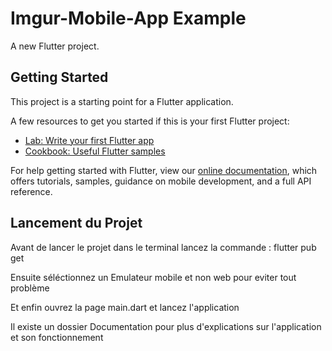 # Imgur-Mobile-App Example

A new Flutter project.

## Getting Started

This project is a starting point for a Flutter application.

A few resources to get you started if this is your first Flutter project:

- [Lab: Write your first Flutter app](https://flutter.dev/docs/get-started/codelab)
- [Cookbook: Useful Flutter samples](https://flutter.dev/docs/cookbook)

For help getting started with Flutter, view our
[online documentation](https://flutter.dev/docs), which offers tutorials,
samples, guidance on mobile development, and a full API reference.

## Lancement du Projet

Avant de lancer le projet dans le terminal lancez la commande : flutter pub get

Ensuite séléctionnez un Emulateur mobile et non web pour eviter tout problème

Et enfin ouvrez la page main.dart et lancez l'application

Il existe un dossier Documentation pour plus d'explications sur l'application et son fonctionnement

